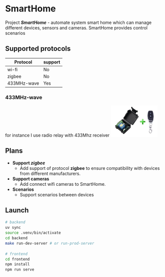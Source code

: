 
# SmartHome

Project **_SmartHome_** - automate system smart home which can manage different devices, sensors and cameras. SmartHome provides control scenarios  

## Supported protocols

| Protocol    | support |
|-------------|---------|
| wi-fi       | No      |
| zigbee      | No      |
| 433MHz-wave | Yes     |

### 433MHz-wave
for instance I use radio relay with 433Mhz receiver
<img alt="Relay" height="100" src="src/img.png" width="150"/>

## Plans
- **Support _zigbee_**
  - Add support of protocol **zigbee** to ensure compatibility with devices from different manufacturers.
- **Support cameras**
  - Add connect wifi cameras to SmartHome.
- **Scenarios**
  -  Support scenarios between devices 

## Launch
```bash
# backend
uv sync
source .venv/bin/activate
cd backend
make run-dev-server # or run-prod-server

# frontend
cd frontend
npm install
npm run serve
```

